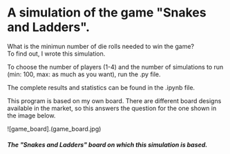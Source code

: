# A simulation of the game "Snakes and Ladders".

What is the minimun number of die rolls needed to win the game?<br>
To find out, I wrote this simulation.

To choose the number of players (1-4) and the number of simulations to run (min: 100, max: as much as you want), run the .py file. 

The complete results and statistics can be found in the .ipynb file.

This program is based on my own board. There are different board designs available in the market, so this answers the question for the one shown in the image below.

![game_board].(game_board.jpg)
##### The "Snakes and Ladders" board on which this simulation is based.
